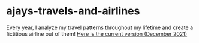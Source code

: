 # ajays-travels-and-airlines
Every year, I analyze my travel patterns throughout my lifetime and create a fictitious airline out of them!
[Here is the current version (December 2021)](https://medium.com/@theajayjain/analyzing-my-flying-patterns-creating-a-fictitious-airline-and-determining-where-and-how-often-i-a61ac4deb45d)
